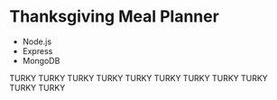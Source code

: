 # Thanksgiving Meal Planner
* Node.js
* Express
* MongoDB

TURKY TURKY TURKY TURKY TURKY TURKY TURKY TURKY TURKY TURKY TURKY